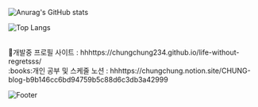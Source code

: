 
![Anurag's GitHub stats](https://github-readme-stats.vercel.app/api?username=chungchung234&show_icons=true&theme=dark) 

![Top Langs](https://github-readme-stats.vercel.app/api/top-langs/?username=chungchung234&langs_count=10&layout=compact&theme=dark)

<br>
🔧개발중 프로필 사이트 : hhhttps://chungchung234.github.io/life-without-regretsss/

<br>
:books:개인 공부 및 스케줄 노션 : hhhttps://chungchung.notion.site/CHUNG-blog-b9b146cc6bd94759b5c88d6c3db3a42999
<br>




![Footer](https://capsule-render.vercel.app/api?type=waving&color=auto&height=200&section=footer)
